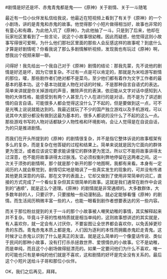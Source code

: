 #剧情是好还是坏、赤鬼青鬼都是鬼——《原神》关于剧情、关于一斗随笔

最近有一位小伙伴发私信给我说，他最近在短视频上看到了有关于《原神》的一个小剧场，讲的是青鬼和赤鬼的故事。他觉得那个小短片做得相当好，故事也非常的有童心和有趣，为此他入坑了《原神》，为此他抽了一斗。只是到了后来，他却在玩家社区里看到了一些言论，说这个小故事很幼稚。因此而疑惑，他觉得这则小故事写得很可爱啊，为什么他们那社区里面的那些人会反感这样的故事呢？到底什么才算是好剧情呢？你看我说了那么多剧情解析视频，发现我也有玩过《原神》啊，想我出个视频来聊一聊。

问得好！我先给出一个我自己对于《原神》剧情的结论：那我先蒙，先不说他的剧情是好还是坏，因为它很复杂。不过有一点是可以肯定的，那就是为米哈游写剧情的那位，嚯，那些剧作者们绝对都不是菜鸟，至少他们都有着作为文字工作者的最基本的基本功。这个基本功就是人物在对话的时候，不是那种自言自语式的表达。简单来讲就是你关掉游戏的声音，撇除声优的表演，依旧能从文字对话中感知到人物的大体性格，能感受到有两个人甚至几个人在进行的是对话，而不是为了讲述剧情的自言自语。可能很多人都会觉得这没什么了不起的，但是要做到这一点，可不是光嘴上说说就能达到的。我最近就玩了不少的国产独立游戏以及手机游戏，可以说其中大部分都没有做到这最为基本的，很多人都说的没什么了不起的这么一点。那些游戏书写的人物对话都缺少人物性格和环境影响，会让人觉得是在自说自话，为的只是推进剧情。

而我们在开头所提到的《原神》的剧情很复杂，并不是指它整体诉说的故事框架有多么的复杂，而是复杂在他答疑的过程和结果上。简单来说就是因为它面向的群体更为宽泛，或者应该说它要求能读懂它的群体更为宽泛。所以它不能将故事讲得太过深意，也不能将故事讲得太过肤浅。它必须权衡利弊地停留在这两者之间。这一次关于须弥的剧情啊，那个就是那个新开的那个地图啊，我都有来看。本身有一定阅历的人就会察觉到，剧情切实地是暗讽了一些真实发生的现象的，可并没有传递其他更具深意的内容。那在文字的表面上，它却又做到了使用非常简单的词汇，直接的方式完成了一个看似复杂但其实很简单的故事。这就是我们通常在剧作中会说到的“通顺”，就是这么个道理。《原神》的剧情就是非常通顺的。大多数群体，大多数年龄的人，只要识字，只要接触一些动漫制品，就必定能够看懂《原神》的剧情。而生活阅历稍微丰富一些的人，也能一眼看到剧作者想要表达的另一些内容。

而关于那位粉丝提到的关于一斗的那个小故事被人嘲笑幼稚的事情，其实解释起来并不复杂。毕竟斗子哥的性格特质就是相当单纯的，这则故事想讲述的其实就是，有人喜欢你，就一定会有人讨厌你，不要妄图让全世界都会喜欢你，以免丢掉更珍贵的东西。青鬼赤鬼本质上都是鬼，人们因为逐利的本性而拥戴赤鬼赶走青鬼。这时候才让赤鬼认识到了什么是真正的友谊。就是这么简单的一个像童话传说、类似于民间的那种小故事，没有打打杀杀拯救世界、爱恨情仇的小故事。它不是幼稚，而是单纯，而且这个小剧场做得挺漂亮的。如果一定要问他们为什么不喜欢，唯一的可能也只有是单纯的他们就是不喜欢，这和剧情的好坏是完全没有关系的。最后这个小短片送给斗子哥和那位小伙伴。

OK，我们之后再见，拜拜。
